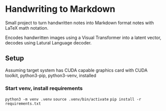 # Handwriting to Markdown 
Small project to turn handwritten notes into Markdown format notes with LaTeX math notation.

Encodes handwritten images using a Visual Transformer into a latent vector, decodes using Latural Language decoder.

## Setup
Assuming target system has CUDA capable graphics card with CUDA toolkit, python3-pip, python3-venv, installed 

### Start venv, install requirements
`python3 -m venv .venv`
`source .venv/bin/activate`
`pip install -r requirements.txt`
